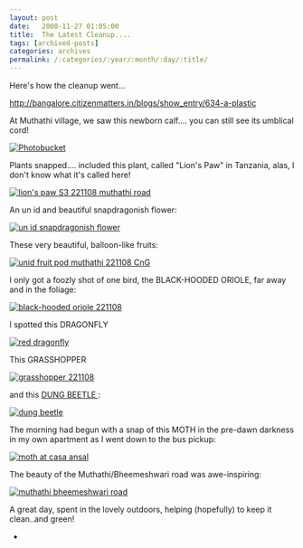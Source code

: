 ```yaml
---
layout: post
date:	2008-11-27 01:05:00
title:  The Latest Cleanup....
tags: [archived-posts]
categories: archives
permalink: /:categories/:year/:month/:day/:title/
---
```

Here's how the cleanup went...

http://bangalore.citizenmatters.in/blogs/show_entry/634-a-plastic






At Muthathi village, we saw this  newborn calf.... you can still see its umblical cord!

<a href="http://s297.photobucket.com/albums/mm205/depontis/?action=view&current=IMG_3207.jpg" target="_blank"><img src="http://i297.photobucket.com/albums/mm205/depontis/IMG_3207.jpg" border="0" alt="Photobucket"></a>


<lj-cut text="some more images of Muthathi here">

Plants snapped.... included this plant, called "Lion's Paw" in Tanzania, alas, I don't know what it's called here!


<a href="http://s297.photobucket.com/albums/mm205/depontis/?action=view&current=IMG_3210.jpg" target="_blank"><img src="http://i297.photobucket.com/albums/mm205/depontis/IMG_3210.jpg" border="0" alt="lion's paw S3 221108 muthathi road"></a>

An un id and beautiful snapdragonish flower:


<a href="http://s297.photobucket.com/albums/mm205/depontis/?action=view&current=IMG_9118.jpg" target="_blank"><img src="http://i297.photobucket.com/albums/mm205/depontis/IMG_9118.jpg" border="0" alt="un id snapdragonish flower"></a>


These very beautiful, balloon-like fruits:


<a href="http://s297.photobucket.com/albums/mm205/depontis/?action=view&current=IMG_9107.jpg" target="_blank"><img src="http://i297.photobucket.com/albums/mm205/depontis/IMG_9107.jpg" border="0" alt="unid fruit pod muthathi 221108 CnG"></a>

I only got a foozly shot of one bird, the BLACK-HOODED ORIOLE, far away and in the foliage:


<a href="http://s297.photobucket.com/albums/mm205/depontis/?action=view&current=IMG_9114.jpg" target="_blank"><img src="http://i297.photobucket.com/albums/mm205/depontis/IMG_9114.jpg" border="0" alt="black-hooded oriole 221108"></a>

I spotted this DRAGONFLY


<a href="http://s297.photobucket.com/albums/mm205/depontis/?action=view&current=IMG_3199.jpg" target="_blank"><img src="http://i297.photobucket.com/albums/mm205/depontis/IMG_3199.jpg" border="0" alt="red dragonfly"></a>

This GRASSHOPPER


<a href="http://s297.photobucket.com/albums/mm205/depontis/?action=view&current=IMG_3184.jpg" target="_blank"><img src="http://i297.photobucket.com/albums/mm205/depontis/IMG_3184.jpg" border="0" alt="grasshopper 221108"></a>

and this <a href="http://en.wikipedia.org/wiki/Dung_beetle"> DUNG BEETLE </a> :

<a href="http://s297.photobucket.com/albums/mm205/depontis/?action=view&current=IMG_3187.jpg" target="_blank"><img src="http://i297.photobucket.com/albums/mm205/depontis/IMG_3187.jpg" border="0" alt="dung beetle"></a>

The morning had begun with a snap of this MOTH in the pre-dawn darkness in my own apartment as I went down to the bus pickup:


<a href="http://s297.photobucket.com/albums/mm205/depontis/?action=view&current=IMG_3163.jpg" target="_blank"><img src="http://i297.photobucket.com/albums/mm205/depontis/IMG_3163.jpg" border="0" alt="moth at casa ansal"></a>

</lj-cut>

The beauty of the Muthathi/Bheemeshwari road was awe-inspiring:


<a href="http://s297.photobucket.com/albums/mm205/depontis/?action=view&current=IMG_3212.jpg" target="_blank"><img src="http://i297.photobucket.com/albums/mm205/depontis/IMG_3212.jpg" border="0" alt="muthathi bheemeshwari road"></a>


A great day, spent in the lovely outdoors, helping (hopefully) to keep it clean..and green!



*
